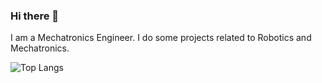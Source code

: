 ### Hi there 👋

I am a Mechatronics Engineer. I do some projects related to Robotics and Mechatronics.

![Top Langs](https://github-readme-stats.vercel.app/api/top-langs/?username=myusername&theme=tokyonight)

